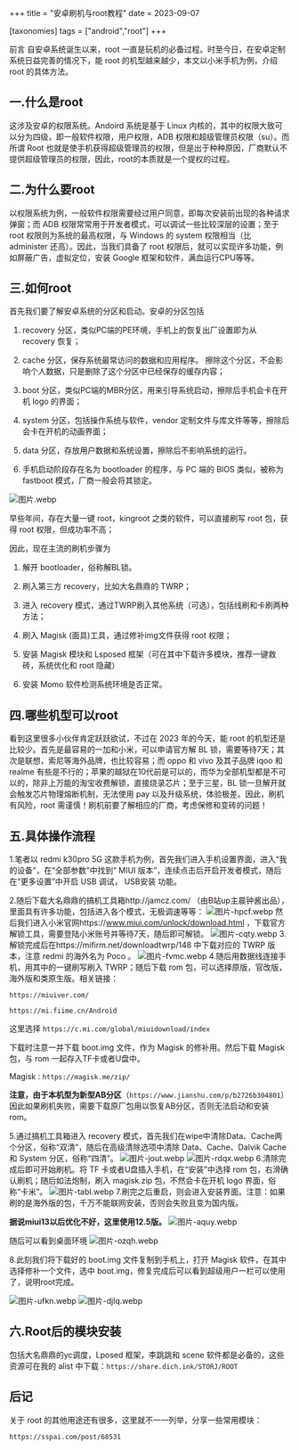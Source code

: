 +++
title = "安卓刷机与root教程"
date = 2023-09-07

[taxonomies]
tags = ["android","root"]
+++



前言 自安卓系统诞生以来，root 一直是玩机的必备过程。时至今日，在安卓定制系统日益完善的情况下，能 root 的机型越来越少，本文以小米手机为例，介绍 root 的具体方法。
<!-- more -->
## 一.什么是root

这涉及安卓的权限系统。Andoird 系统是基于 Linux 内核的，其中的权限大致可以分为四级，即一般软件权限，用户权限，ADB 权限和超级管理员权限（su）。而所谓 Root 也就是使手机获得超级管理员的权限，但是出于种种原因，厂商默认不提供超级管理员的权限，因此，root的本质就是一个提权的过程。

## 二.为什么要root

以权限系统为例，一般软件权限需要经过用户同意，即每次安装前出现的各种请求弹窗；而 ADB 权限常常用于开发者模式，可以调试一些比较深层的设置；至于 root 权限则为系统的最高权限，与 Windows 的 system 权限相当（比 administer 还高）。因此，当我们具备了 root 权限后，就可以实现许多功能，例如屏蔽广告，虚拟定位，安装 Google 框架和软件，满血运行CPU等等。

## 三.如何root

首先我们要了解安卓系统的分区和启动。安卓的分区包括

1. recovery 分区，类似PC端的PE环境，手机上的恢复出厂设置即为从 recovery 恢复；

2. cache 分区，保存系统最常访问的数据和应用程序。 擦除这个分区，不会影响个人数据，只是删除了这个分区中已经保存的缓存内容；

3. boot 分区，类似PC端的MBR分区，用来引导系统启动，擦除后手机会卡在开机 logo 的界面；

4. system 分区，包括操作系统与软件，vendor 定制文件与库文件等等，擦除后会卡在开机的动画界面；

5. data 分区，存放用户数据和系统设置，擦除后不影响系统的运行。

6. 手机启动阶段存在名为 bootloader 的程序，与 PC 端的 BIOS 类似，被称为 fastboot 模式，厂商一般会将其锁定。

![图片.webp](https://pic.dich.ink/1/2024/03/06/65e8668fbcf26.webp)

早些年间，存在大量一键 root，kingroot 之类的软件，可以直接刷写 root 包，获得 root 权限，但成功率不高；

因此，现在主流的刷机步骤为

1. 解开 bootloader，俗称解BL锁。

2. 刷入第三方 recovery，比如大名鼎鼎的 TWRP；

3. 进入 recovery 模式，通过TWRP刷入其他系统（可选），包括线刷和卡刷两种方法；

4. 刷入 Magisk (面具)工具，通过修补img文件获得 root 权限；

5. 安装 Magisk 模块和 Lsposed 框架（可在其中下载许多模块，推荐一键救砖，系统优化和 root 隐藏）

6. 安装 Momo 软件检测系统环境是否正常。

## 四.哪些机型可以root

看到这里很多小伙伴肯定跃跃欲试，不过在 2023 年的今天，能 root 的机型还是比较少。首先是最容易的一加和小米，可以申请官方解 BL 锁，需要等待7天；其次是联想，索尼等海外品牌，也比较容易；而 oppo 和 vivo 及其子品牌 iqoo 和 realme 有些是不行的；苹果的越狱在10代前是可以的，而华为全部机型都是不可以的，除非上万能的淘宝收费解锁，直接烧录芯片；至于三星，BL 锁一旦解开就会触发芯片物理熔断机制，无法使用 pay 以及升级系统，体验极差。因此，刷机有风险，root 需谨慎！刷机前要了解相应的厂商，考虑保修和变砖的问题！

## 五.具体操作流程

1.笔者以 redmi k30pro 5G 这款手机为例，首先我们进入手机设置界面，进入“我的设备”，在“全部参数”中找到“ MIUI 版本”，连续点击后开启开发者模式，随后在“更多设置”中开启 USB 调试， USB安装 功能。

2.随后下载大名鼎鼎的搞机工具箱http://jamcz.com/ （由B站up主晨钟酱出品），里面具有许多功能，包括进入各个模式，无极调速等等：
![图片-hpcf.webp](https://pic.dich.ink/1/2024/03/06/65e86698787d4.webp)
然后我们进入小米官网https://www.miui.com/unlock/download.html ，下载官方解锁工具，需要登陆小米账号并等待7天，随后即可解锁。
![图片-cqty.webp](https://pic.dich.ink/1/2024/03/06/65e8669b6262e.webp)
3.解锁完成后在https://mifirm.net/downloadtwrp/148 中下载对应的 TWRP 版本，注意 redmi 的海外名为 Poco 。
![图片-fvmc.webp](https://pic.dich.ink/1/2024/03/06/65e8669970621.webp)
4.随后用数据线连接手机，用其中的一键刷写刷入 TWRP；随后下载 rom 包，可以选择原版，官改版，海外版和类原生版。相关链接：

``https://miuiver.com/``

``https://mi.fiime.cn/Android``

这里选择 ``https://c.mi.com/global/miuidownload/index``

下载时注意一并下载 boot.img 文件，作为 Magisk 的修补用。然后下载 Magisk 包，与 rom 一起存入TF卡或者U盘中。

Magisk : ``https://magisk.me/zip/``

**注意，由于本机型为新型AB分区**（``https://www.jianshu.com/p/b2726b304801``） 因此如果刷机失败，需要下载原厂包用以恢复AB分区，否则无法启动和安装rom。

5.通过搞机工具箱进入 recovery 模式，首先我们在wipe中清除Data、Cache两个分区，俗称“双清”，随后在高级清除选项中清除 Data、Cache、Dalvik Cache 和 System 分区，俗称“四清”。
![图片-jout.webp](https://pic.dich.ink/1/2024/03/06/65e86697464e1.webp)
![图片-rdqx.webp](https://pic.dich.ink/1/2024/03/06/65e8669388775.webp)
6.清除完成后即可开始刷机。将 TF 卡或者U盘插入手机，在“安装”中选择 rom 包，右滑确认刷机；随后如法炮制，刷入 magisk.zip 包，不然会卡在开机 logo 界面，俗称“卡米”。
![图片-tabl.webp](https://pic.dich.ink/1/2024/03/06/65e86692414a8.webp)
7.刷完之后重启，则会进入安装界面。注意：如果刷的是海外版的包，千万不能联网安装，否则会失败且变为国内版。

**据说miui13以后优化不好，这里使用12.5版。**
![图片-aquy.webp](https://pic.dich.ink/1/2024/03/06/65e8669b8dcb6.webp)

随后可以看到桌面环境
![图片-ozqh.webp](https://pic.dich.ink/1/2024/03/06/65e86694ddf8e.webp)

8.此刻我们将下载好的 boot.img 文件复制到手机上，打开 Magisk 软件，在其中选择修补一个文件，选中 boot.img，修复完成后可以看到超级用户一栏可以使用了，说明root完成。

![图片-ufkn.webp](https://pic.dich.ink/1/2024/03/06/65e8669197f5b.webp)
![图片-djlq.webp](https://pic.dich.ink/1/2024/03/06/65e8669a36927.webp)
## 六.Root后的模块安装

包括大名鼎鼎的yc调度，Lposed 框架，李跳跳和 scene 软件都是必备的，这些资源可在我的 alist 中下载：``https://share.dich.ink/STORJ/ROOT``

## 后记

关于 root 的其他用途还有很多，这里就不一一列举，分享一些常用模块：

``https://sspai.com/post/68531``


